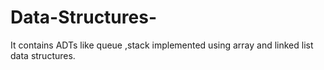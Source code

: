 # Data-Structures-
It contains ADTs like queue ,stack implemented using array and linked list data structures.

